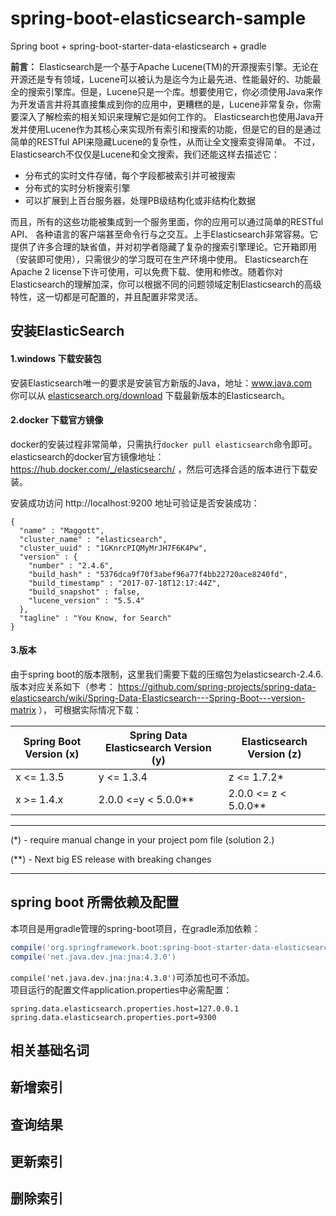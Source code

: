 # spring-boot-elasticsearch-sample
Spring boot + spring-boot-starter-data-elasticsearch + gradle


**前言：** 
Elasticsearch是一个基于Apache Lucene(TM)的开源搜索引擎。无论在开源还是专有领域，Lucene可以被认为是迄今为止最先进、性能最好的、功能最全的搜索引擎库。但是，Lucene只是一个库。想要使用它，你必须使用Java来作为开发语言并将其直接集成到你的应用中，更糟糕的是，Lucene非常复杂，你需要深入了解检索的相关知识来理解它是如何工作的。
Elasticsearch也使用Java开发并使用Lucene作为其核心来实现所有索引和搜索的功能，但是它的目的是通过简单的RESTful API来隐藏Lucene的复杂性，从而让全文搜索变得简单。
不过，Elasticsearch不仅仅是Lucene和全文搜索，我们还能这样去描述它：       
- 分布式的实时文件存储，每个字段都被索引并可被搜索         
- 分布式的实时分析搜索引擎
- 可以扩展到上百台服务器，处理PB级结构化或非结构化数据
           
而且，所有的这些功能被集成到一个服务里面，你的应用可以通过简单的RESTful API、
各种语言的客户端甚至命令行与之交互。上手Elasticsearch非常容易。它提供了许多合理的缺省值，并对初学者隐藏了复杂的搜索引擎理论。它开箱即用（安装即可使用），只需很少的学习既可在生产环境中使用。
Elasticsearch在Apache 2 license下许可使用，可以免费下载、使用和修改。随着你对Elasticsearch的理解加深，你可以根据不同的问题领域定制Elasticsearch的高级特性，这一切都是可配置的，并且配置非常灵活。

## 安装ElasticSearch

#### 1.windows 下载安装包
安装Elasticsearch唯一的要求是安装官方新版的Java，地址：www.java.com           
你可以从 [elasticsearch.org\/download](https://www.elastic.co/downloads/elasticsearch) 下载最新版本的Elasticsearch。

#### 2.docker 下载官方镜像
docker的安装过程非常简单，只需执行``` docker pull elasticsearch ```命令即可。        
elasticsearch的docker官方镜像地址：https://hub.docker.com/_/elasticsearch/ ，然后可选择合适的版本进行下载安装。

安装成功访问 http://localhost:9200 地址可验证是否安装成功：   
```
{
  "name" : "Maggott",
  "cluster_name" : "elasticsearch",
  "cluster_uuid" : "1GKnrcPIQMyMrJH7F6K4Pw",
  "version" : {
    "number" : "2.4.6",
    "build_hash" : "5376dca9f70f3abef96a77f4bb22720ace8240fd",
    "build_timestamp" : "2017-07-18T12:17:44Z",
    "build_snapshot" : false,
    "lucene_version" : "5.5.4"
  },
  "tagline" : "You Know, for Search"
}
```
#### 3.版本          
由于spring boot的版本限制，这里我们需要下载的压缩包为elasticsearch-2.4.6.        
版本对应关系如下（参考：
https://github.com/spring-projects/spring-data-elasticsearch/wiki/Spring-Data-Elasticsearch---Spring-Boot---version-matrix ），
可根据实际情况下载：          

|Spring Boot Version (x)| Spring Data Elasticsearch Version (y) | Elasticsearch Version (z)| 
|---|---|---|
| x <= 1.3.5| y <= 1.3.4 | z <= 1.7.2* |
| x >= 1.4.x| 2.0.0 <=y < 5.0.0** | 2.0.0 <= z < 5.0.0**|

***

(*) - require manual change in your project pom file (solution 2.)

(**) - Next big ES release with breaking changes

***

## spring boot 所需依赖及配置

本项目是用gradle管理的spring-boot项目，在gradle添加依赖：
```groovy
compile('org.springframework.boot:spring-boot-starter-data-elasticsearch')
compile('net.java.dev.jna:jna:4.3.0')
```
```compile('net.java.dev.jna:jna:4.3.0')```可添加也可不添加。    
项目运行的配置文件application.properties中必需配置：    
```
spring.data.elasticsearch.properties.host=127.0.0.1
spring.data.elasticsearch.properties.port=9300
```

## 相关基础名词


## 新增索引


## 查询结果


## 更新索引


## 删除索引